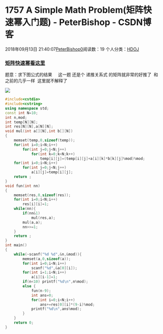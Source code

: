 # 1757 A Simple Math Problem(矩阵快速幂入门题) - PeterBishop - CSDN博客





2018年09月13日 21:40:07[PeterBishop0](https://me.csdn.net/qq_40061421)阅读数：19
个人分类：[HDOJ](https://blog.csdn.net/qq_40061421/article/category/7502192)









### [矩阵快速幂看这里](https://blog.csdn.net/qq_40061421/article/details/82625338)

题意：求下图公式的结果     这一题 还是个 递推关系式 的矩阵就非常的好推了  和之前的几乎一样  这里就不解释了

![](https://img-blog.csdn.net/20170814155949214?watermark/2/text/aHR0cDovL2Jsb2cuY3Nkbi5uZXQvZm9yZXZlcl9raXJpdG8=/font/5a6L5L2T/fontsize/400/fill/I0JBQkFCMA==/dissolve/70/gravity/Center)

```cpp
#include<cstdio>
#include<cstring>
using namespace std;
const int N=10;
int n,mod;
int temp[N][N];
int res[N][N],a[N][N];
void mul(int a[][N],int b[][N])
{
    memset(temp,0,sizeof(temp));
    for(int i=0;i<N;i++)
        for(int j=0;j<N;j++)
            for(int k=0;k<N;k++)
                temp[i][j]=(temp[i][j]+a[i][k]*b[k][j]%mod)%mod;
    for(int i=0;i<N;i++)
        for(int j=0;j<N;j++)
            a[i][j]=temp[i][j];
    return ;
}
void fun(int nn)
{
    memset(res,0,sizeof(res));
    for(int i=0;i<N;i++)
        res[i][i]=1;
    while(nn){
        if(nn&1)
            mul(res,a);
        mul(a,a);
        nn>>=1;
    }
    return ;
}
int main()
{
    while(~scanf("%d %d",&n,&mod)){
        memset(a,0,sizeof(a));
        for(int i=0;i<N;i++)
            scanf("%d",&a[0][i]);
        for(int i=1;i<N;i++)
            a[i][i-1]=1;
        if(n<10) printf("%d\n",n%mod);
        else {
            fun(n-9);
            int ans=0;
            for(int i=0;i<N;i++)
                ans+=res[0][i]*(9-i)%mod;
            printf("%d\n",ans%mod);
        }
    }
    return 0;
}
```





